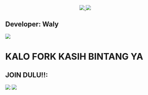 <p align="center">
  <a href="https://github.com/muhammadwaly_/JACK-BOT">
    <img src="https://telegra.ph/file/b07eb1ae6d878b1b57229.jpg">
    
  </a>
  <a href="https://github.com/jackblose/JACK-BOT">
    <img src="https://img.shields.io/github/stars/jackblose/JACK-BOT?style=social">
  </a>
</p>  

## Developer: Waly
[<img src="https://www.gambaranimasi.org/data/media/781/animasi-bergerak-bendera-indonesia-0012.gif">](https://t.me/enjoyyourmilk)
##
##
# KALO FORK KASIH BINTANG YA 


## JOIN DULU!!:

<a href="https://t.me/racauanhatii"><img src="https://img.shields.io/badge/Channel-%20RACAUAN HATI-black.svg?style=for-the-badge&logo=Telegram"></a>
<a href="https://t.me/temanesiaonline"><img src="https://img.shields.io/badge/Join-TEMANESIA%20ONLINE-purple.svg?style=for-the-badge&logo=Telegram"></a>
##

